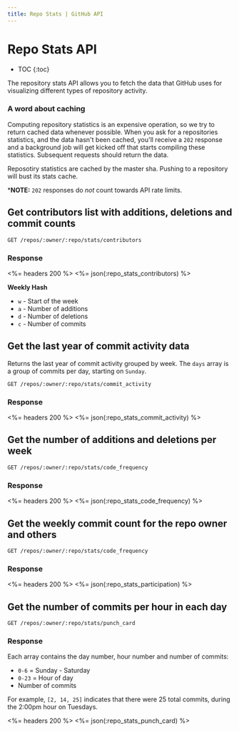 ```yaml
---
title: Repo Stats | GitHub API
---
```


# Repo Stats API

* TOC
{:toc}

The repository stats API allows you to fetch the data that GitHub uses for visualizing different
types of repository activity.

### A word about caching

Computing repository statistics is an expensive operation, so we try to return cached
data whenever possible.  When you ask for a repositories statistics, and the data hasn't
been cached, you'll receive a `202` response and a background job will get kicked off that
starts compiling these statistics.  Subsequent requests should return the data.

Reposotiry statistics are cached by the master sha.  Pushing to a repository will
bust its stats cache.

***NOTE:** `202` responses do *not* count towards API rate limits.

## Get contributors list with additions, deletions and commit counts

    GET /repos/:owner/:repo/stats/contributors

### Response

<%= headers 200 %>
<%= json(:repo_stats_contributors) %>


**Weekly Hash**

* `w` - Start of the week
* `a` - Number of additions
* `d` - Number of deletions
* `c` - Number of commits


## Get the last year of commit activity data

Returns the last year of commit activity grouped by week.  The `days` array
is a group of commits per day, starting on `Sunday`.

    GET /repos/:owner/:repo/stats/commit_activity

### Response

<%= headers 200 %>
<%= json(:repo_stats_commit_activity) %>

## Get the number of additions and deletions per week

    GET /repos/:owner/:repo/stats/code_frequency

### Response

<%= headers 200 %>
<%= json(:repo_stats_code_frequency) %>

## Get the weekly commit count for the repo owner and others

    GET /repos/:owner/:repo/stats/code_frequency

### Response

<%= headers 200 %>
<%= json(:repo_stats_participation) %>

## Get the number of commits per hour in each day

    GET /repos/:owner/:repo/stats/punch_card

### Response

Each array contains the day number, hour number and number of commits:

* `0-6` = Sunday - Saturday
* `0-23` = Hour of day
* Number of commits

For example, `[2, 14, 25]` indicates that there were 25 total commits, during the 2:00pm hour on Tuesdays.

<%= headers 200 %>
<%= json(:repo_stats_punch_card) %>